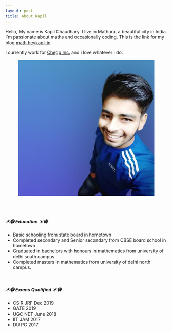 ```yaml
---
layout: post
title: About Kapil
---
```



Hello, My name is Kapil Chaudhary. I live in Mathura, a beautiful city in India. I'm passionate about maths and occasionally coding. This is the link for my blog <a href="//math.heykapil.in" target="_blank">math.heykapil.in</a>

I currently work for <a href="https://en.m.wikipedia.org/wiki/Chegg" target="_blank">Chegg Inc.</a> and i love whatever i do. 

<figure>
  <img alt="Kapil Chaudhary" src="/me.png" />
</figure>






<br><br>


##### ＊✿ **Education** ＊✿ 

  * Basic schooling from state board in hometown
  * Completed secondary and Senior secondary from CBSE board school in hometown
  * Graduated in bachelors with honours in mathematics from university of delhi south campus
  * Completed masters in mathematics from university of delhi north campus.


<br>

##### ＊✿ **Exams Qualified** ＊✿

 * CSIR JRF     Dec 2019
 * GATE             2019     
 * UGC NET     June 2018 
 * IIT JAM          2017     
 * DU PG            2017      


